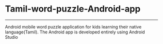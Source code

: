 # Tamil-word-puzzle-Android-app
---
Android mobile word puzzle application for kids learning their native language(Tamil). The Android app is developed entirely using Android Studio
